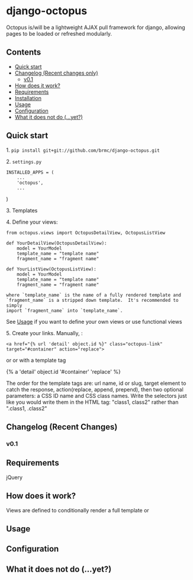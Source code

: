 # **django-octopus** #

Octopus is/will be a lightweight AJAX pull framework for django, allowing
pages to be loaded or refreshed modularly.

## Contents

* [Quick start](#quick-start)
* [Changelog (Recent changes only)](#changelog-recent-changes)
  * [v0.1](#v01)
* [How does it work?](#how-does-it-work)
* [Requirements](#requirements)
* [Installation](#installation)
* [Usage](#usage)
* [Configuration](#configuration)
* [What it does not do (...yet?)](#what-it-does-not-do-yet)


## Quick start ##

1\. `pip install git+git://github.com/brmc/django-octopus.git`

2\. `settings.py`

    INSTALLED_APPS = (
        ...
        'octopus',
        ...
   )

3\. Templates
    <script src="//code.jquery.com/jquery-1.11.2.min.js" type="text/javascript">
    </script>
    <script src="{% static 'both.js' %}" type="text/javascript"></script>

4\. Define your views:

    from octopus.views import OctopusDetailView, OctopusListView

    def YourDetailView(OctopusDetailView):
        model = YourModel
        template_name = "template name"
        fragment_name = "fragment name"

    def YourListView(OctopusListView):
        model = YourModel
        template_name = "template name"
        fragment_name = "fragment name"

    where `template_name` is the name of a fully rendered template and
    `fragment_name` is a stripped down template.  It's recommended to simply
    import `fragment_name` into `template_name`.

See [Usage](#usage) if you want to define your own views or use functional
views

5\. Create your links.  Manually, :

    <a href="{% url 'detail' object.id %}" class="octopus-link"
    target="#container" action="replace">

or or with a template tag

   {% a 'detail' object.id '#container' 'replace' %}

The order for the template tags are: url name, id or slug, target element to
catch the response, action(replace, append, prepend), then two optional
parameters: a CSS ID name and CSS class names.  Write the selectors
just like you would write them in the HTML tag: "class1, class2" rather than
".class1, .class2"



## Changelog (Recent Changes)

### v0.1

## Requirements ##

jQuery

## How does it work?

Views are defined to conditionally render a full template or

## Usage ##



## Configuration ##

## What it does **not** do (...yet?) ##
